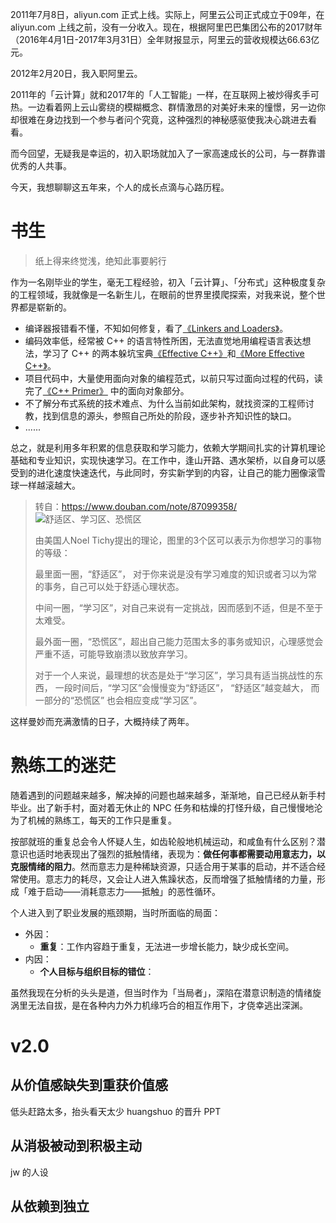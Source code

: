 2011年7月8日，aliyun.com 正式上线。实际上，阿里云公司正式成立于09年，在 aliyun.com 上线之前，没有一分收入。现在，根据阿里巴巴集团公布的2017财年（2016年4月1日-2017年3月31日）全年财报显示，阿里云的营收规模达66.63亿元。

2012年2月20日，我入职阿里云。

2011年的「云计算」就和2017年的「人工智能」一样，在互联网上被炒得炙手可热。一边看着网上云山雾绕的模糊概念、群情激昂的对美好未来的憧憬，另一边你却很难在身边找到一个参与者问个究竟，这种强烈的神秘感驱使我决心跳进去看看。

而今回望，无疑我是幸运的，初入职场就加入了一家高速成长的公司，与一群靠谱优秀的人共事。

今天，我想聊聊这五年来，个人的成长点滴与心路历程。

# 书生

>  纸上得来终觉浅，绝知此事要躬行

作为一名刚毕业的学生，毫无工程经验，初入「云计算」、「分布式」这种极度复杂的工程领域，我就像是一名新生儿，在眼前的世界里摸爬探索，对我来说，整个世界都是崭新的。

 * 编译器报错看不懂，不知如何修复，看了[《Linkers and Loaders》](https://book.douban.com/subject/1436811/)。
 * 编码效率低，经常被 C++ 的语言特性所困，无法直觉地用编程语言表达想法，学习了 C++ 的两本躲坑宝典[《Effective C++》](https://book.douban.com/subject/1842426/)和[《More Effective C++》](https://book.douban.com/subject/1457891/)。
 * 项目代码中，大量使用面向对象的编程范式，以前只写过面向过程的代码，读完了[《C++ Primer》](https://book.douban.com/subject/1767741/) 中的面向对象部分。
 * 不了解分布式系统的技术难点、为什么当前如此架构，就找资深的工程师讨教，找到信息的源头，参照自己所处的阶段，逐步补齐知识性的缺口。
 * ......

总之，就是利用多年积累的信息获取和学习能力，依赖大学期间扎实的计算机理论基础和专业知识，实现快速学习。在工作中，逢山开路、遇水架桥，以自身可以感受到的进化速度快速迭代，与此同时，夯实新学到的内容，让自己的能力圈像滚雪球一样越滚越大。

> 转自：https://www.douban.com/note/87099358/
> ![舒适区、学习区、恐慌区](https://img3.doubanio.com/view/note/large/public/p87099358-1.jpg)
> 
> 由美国人Noel Tichy提出的理论，图里的3个区可以表示为你想学习的事物的等级：
> 
> 最里面一圈，“舒适区”， 对于你来说是没有学习难度的知识或者习以为常的事务，自己可以处于舒适心理状态。 
> 
> 中间一圈，“学习区”，对自己来说有一定挑战，因而感到不适，但是不至于太难受。
> 
> 最外面一圈，“恐慌区”，超出自己能力范围太多的事务或知识，心理感觉会严重不适，可能导致崩溃以致放弃学习。
> 
> 对于一个人来说，最理想的状态是处于“学习区”，学习具有适当挑战性的东西， 一段时间后，“学习区”会慢慢变为“舒适区”， “舒适区”越变越大， 而一部分的“恐慌区” 也会相应变成“学习区”。

这样曼妙而充满激情的日子，大概持续了两年。

# 熟练工的迷茫

随着遇到的问题越来越多，解决掉的问题也越来越多，渐渐地，自己已经从新手村毕业。出了新手村，面对着无休止的 NPC 任务和枯燥的打怪升级，自己慢慢地沦为了机械的熟练工，每天的工作只是重复。

按部就班的重复总会令人怀疑人生，如齿轮般地机械运动，和咸鱼有什么区别？潜意识也适时地表现出了强烈的抵触情绪，表现为：**做任何事都需要动用意志力，以克服情绪的阻力**。然而意志力是种稀缺资源，只适合用于某事的启动，并不适合经常使用。意志力的耗尽，又会让人进入焦躁状态，反而增强了抵触情绪的力量，形成「难于启动——消耗意志力——抵触」的恶性循环。

个人进入到了职业发展的瓶颈期，当时所面临的局面：

 * 外因：
    * **重复**：工作内容趋于重复，无法进一步增长能力，缺少成长空间。
 * 内因：
    * **个人目标与组织目标的错位**：

虽然我现在分析的头头是道，但当时作为「当局者」，深陷在潜意识制造的情绪旋涡里无法自拔，是在各种内力外力机缘巧合的相互作用下，才侥幸逃出深渊。

# v2.0

## 从价值感缺失到重获价值感
低头赶路太多，抬头看天太少
huangshuo 的晋升 PPT
## 从消极被动到积极主动
jw 的人设
## 从依赖到独立
<!--stackedit_data:
eyJoaXN0b3J5IjpbMTcyOTg0MjMwMCwtMTYzNTU2MDE4MV19
-->